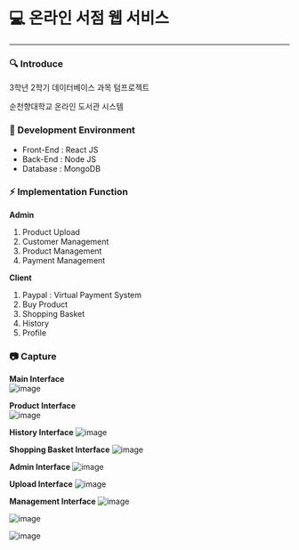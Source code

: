 # 💻 온라인 서점 웹 서비스

---

### 🔍 Introduce

3학년 2학기 데이터베이스 과목 텀프로젝트

순천향대학교 온라인 도서관 시스템

### 🔨 Development Environment

- Front-End : React JS
- Back-End : Node JS
- Database : MongoDB

### ⚡️ Implementation Function

**Admin**

1. Product Upload
2. Customer Management
3. Product Management
4. Payment Management

**Client**

1. Paypal : Virtual Payment System
2. Buy Product
3. Shopping Basket
4. History
5. Profile

### 📷 Capture

**Main Interface**  
![image](https://user-images.githubusercontent.com/64149514/102495246-35c28500-40b9-11eb-9210-c8e13efd1014.png)

**Product Interface**  
![image](https://user-images.githubusercontent.com/64149514/102495406-65718d00-40b9-11eb-96e7-5f4993996dca.png)

**History Interface**
![image](https://user-images.githubusercontent.com/64149514/102495641-ae294600-40b9-11eb-9582-38bf0b6618a1.png)

**Shopping Basket Interface**
![image](https://user-images.githubusercontent.com/64149514/102495758-d9139a00-40b9-11eb-8633-f5448ec8016d.png)

**Admin Interface**
![image](https://user-images.githubusercontent.com/64149514/102495913-0fe9b000-40ba-11eb-9f34-225a3175abeb.png)

**Upload Interface**
![image](https://user-images.githubusercontent.com/64149514/102496023-30b20580-40ba-11eb-8ae3-c3f42073d260.png)

**Management Interface**
![image](https://user-images.githubusercontent.com/64149514/102496103-4fb09780-40ba-11eb-80da-655522fad7dc.png)

![image](https://user-images.githubusercontent.com/64149514/102496154-635bfe00-40ba-11eb-9461-521e928c51d5.png)

![image](https://user-images.githubusercontent.com/64149514/102496219-7a9aeb80-40ba-11eb-947d-720a74069507.png)
